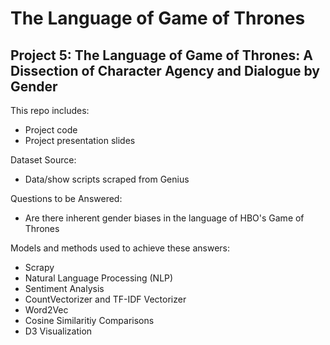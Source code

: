 # The Language of Game of Thrones
## Project 5: The Language of Game of Thrones: A Dissection of Character Agency and Dialogue by Gender  

This repo includes: 
* Project code
* Project presentation slides 

Dataset Source: 
* Data/show scripts scraped from Genius

Questions to be Answered:
* Are there inherent gender biases in the language of HBO's Game of Thrones 

Models and methods used to achieve these answers:
* Scrapy
* Natural Language Processing (NLP)
* Sentiment Analysis
* CountVectorizer and TF-IDF Vectorizer 
* Word2Vec
* Cosine Similaritiy Comparisons 
* D3 Visualization 
